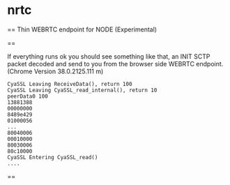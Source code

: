 nrtc
====

== Thin WEBRTC endpoint for NODE (Experimental)

== 

If everything runs ok you should see something like that, an INIT SCTP packet decoded and send to you from the browser side WEBRTC endpoint. (Chrome Version 38.0.2125.111 m)

    CyaSSL Leaving ReceiveData(), return 100
    CyaSSL Leaving CyaSSL_read_internal(), return 10
    peerData0 100
    13881388
    00000000
    8489e429
    01000056
    ...
    80040006
    00010000
    80030006
    80c10000
    CyaSSL Entering CyaSSL_read()
    ....
    
==
    
    
    
    

